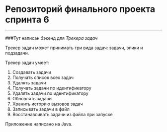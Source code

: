 # Репозиторий финального проекта спринта 6
---

###Тут написан бэкенд для *Трекера задач*

Трекер задач может принимать три вида задач:  задачи, эпики и подзадачи.

Трекер задач умеет:
1. Создавать задачи
2. Получать список всех задач
3. Удалять задачи
4. Получать задачи по идентификатору
5. Удалять задачи по идентификатору
6. Обновлять задачи
7. Хранить историю вызовов задач
8. Записывать задачи в файл
9. Восстанавливать задачи из файла при запуске

Приложение написано на Java.


